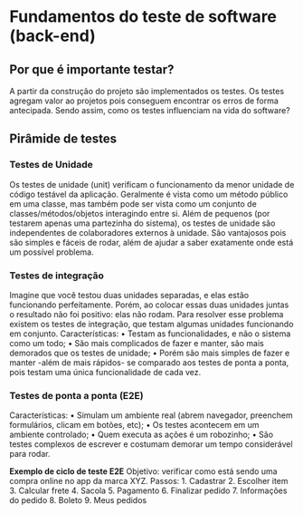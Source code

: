 # Fundamentos do teste de software (back-end)

## Por que é importante testar?
A partir da construção do projeto são implementados os testes. Os testes agregam valor ao projetos pois conseguem encontrar os erros de forma antecipada.
Sendo assim, como os testes influenciam na vida do software?

## Pirâmide de testes
### Testes de Unidade
Os testes de unidade (unit) verificam o funcionamento da menor unidade de código testável da aplicação. Geralmente é vista como um método público em uma classe, mas também pode ser vista como um conjunto de classes/métodos/objetos interagindo entre si.
Além de pequenos (por testarem apenas uma partezinha do sistema), os testes de unidade são independentes de colaboradores externos à unidade. São vantajosos pois são simples e fáceis de rodar, além de ajudar a saber exatamente onde está um possível problema.

### Testes de integração
Imagine que você testou duas unidades separadas, e elas estão funcionando perfeitamente. Porém, ao colocar essas duas unidades juntas o resultado não foi positivo: elas não rodam. Para resolver esse problema existem os testes de integração, que testam algumas unidades funcionando em conjunto.
Características:
	• Testam as funcionalidades, e não o sistema como um todo;
	• São mais complicados de fazer e manter, são mais demorados que os testes de unidade;
	• Porém são mais simples de fazer e manter -além de mais rápidos- se comparado aos testes de ponta a ponta, pois testam uma única funcionalidade de cada vez.


### Testes de ponta a ponta (E2E)
Características:
	• Simulam um ambiente real (abrem navegador, preenchem formulários, clicam em botões, etc);
	• Os testes acontecem em um ambiente controlado;
	• Quem executa as ações é um robozinho;
	• São testes complexos de escrever e costumam demorar um tempo considerável para rodar.

**Exemplo de ciclo de teste E2E** 
Objetivo: verificar como está sendo uma compra online no app da marca XYZ.
Passos:
	1. Cadastrar
	2. Escolher item
	3. Calcular frete
	4. Sacola
	5. Pagamento
	6. Finalizar pedido
	7. Informações do pedido
	8. Boleto
	9. Meus pedidos
